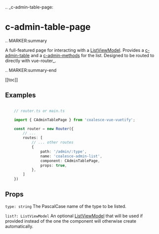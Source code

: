 .. _c-admin-table-page:

c-admin-table-page
==================

.. MARKER:summary
    
A full-featured page for interacting with a [ListViewModel](/stacks/vue/layers/viewmodels.md). Provides a [c-admin-table](/stacks/vue/coalesce-vue-vuetify/components/c-admin-table.md) and a [c-admin-methods](/stacks/vue/coalesce-vue-vuetify/components/c-admin-methods.md) for the list. Designed to be routed to directly with vue-router_.

.. MARKER:summary-end

[[toc]]

Examples
--------

``` ts

    // router.ts or main.ts

    import { CAdminTablePage } from 'coalesce-vue-vuetify';

    const router = new Router({
        // ...
        routes: [
            // ... other routes
            {
                path: '/admin/:type',
                name: 'coalesce-admin-list',
                component: CAdminTablePage,
                props: true,
            },
        ]
    })


```

Props
-----

`type: string`
    The PascalCase name of the type to be listed.

`list?: ListViewModel`
    An optional [ListViewModel](/stacks/vue/layers/viewmodels.md) that will be used if provided instead of the one the component will otherwise create automatically.
